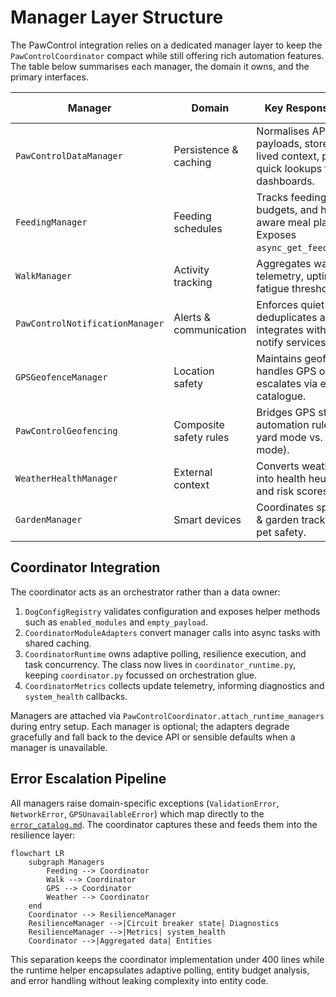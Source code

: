 # Manager Layer Structure

The PawControl integration relies on a dedicated manager layer to keep the
`PawControlCoordinator` compact while still offering rich automation features.
The table below summarises each manager, the domain it owns, and the primary
interfaces.

| Manager | Domain | Key Responsibilities | Consumed By |
| --- | --- | --- | --- |
| `PawControlDataManager` | Persistence & caching | Normalises API payloads, stores long-lived context, provides quick lookups for dashboards. | Coordinator, diagnostics, dashboard templates |
| `FeedingManager` | Feeding schedules | Tracks feedings, calorie budgets, and health-aware meal plans. Exposes `async_get_feeding_data`. | Sensor, binary_sensor, number, select entities |
| `WalkManager` | Activity tracking | Aggregates walk telemetry, uptime, and fatigue thresholds. | Sensor, button, diagnostics |
| `PawControlNotificationManager` | Alerts & communication | Enforces quiet-hours, deduplicates alerts, integrates with HA notify services. | Services layer, resilience alerts |
| `GPSGeofenceManager` | Location safety | Maintains geofences, handles GPS outages, escalates via error catalogue. | Geofencing automations, diagnostics |
| `PawControlGeofencing` | Composite safety rules | Bridges GPS state with automation rules (e.g. yard mode vs. walk mode). | Automations, repairs |
| `WeatherHealthManager` | External context | Converts weather feed into health heuristics and risk scores. | Sensor, resilience warnings |
| `GardenManager` | Smart devices | Coordinates sprinklers & garden tracking for pet safety. | Switch, automation routines |

## Coordinator Integration

The coordinator acts as an orchestrator rather than a data owner:

1. `DogConfigRegistry` validates configuration and exposes helper methods such
   as `enabled_modules` and `empty_payload`.
2. `CoordinatorModuleAdapters` convert manager calls into async tasks with
   shared caching.
3. `CoordinatorRuntime` owns adaptive polling, resilience execution, and task
   concurrency. The class now lives in `coordinator_runtime.py`, keeping
   `coordinator.py` focussed on orchestration glue.
4. `CoordinatorMetrics` collects update telemetry, informing diagnostics and
   `system_health` callbacks.

Managers are attached via `PawControlCoordinator.attach_runtime_managers` during
entry setup. Each manager is optional; the adapters degrade gracefully and fall
back to the device API or sensible defaults when a manager is unavailable.

## Error Escalation Pipeline

All managers raise domain-specific exceptions (`ValidationError`,
`NetworkError`, `GPSUnavailableError`) which map directly to the
[`error_catalog.md`](error_catalog.md). The coordinator captures these and
feeds them into the resilience layer:

```mermaid
flowchart LR
    subgraph Managers
        Feeding --> Coordinator
        Walk --> Coordinator
        GPS --> Coordinator
        Weather --> Coordinator
    end
    Coordinator --> ResilienceManager
    ResilienceManager -->|Circuit breaker state| Diagnostics
    ResilienceManager -->|Metrics| system_health
    Coordinator -->|Aggregated data| Entities
```

This separation keeps the coordinator implementation under 400 lines while the
runtime helper encapsulates adaptive polling, entity budget analysis, and
error handling without leaking complexity into entity code.
